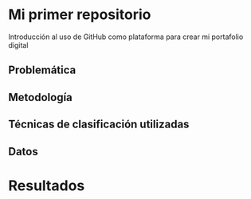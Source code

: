 # Mi primer repositorio
Introducción al uso de GitHub como plataforma para crear mi portafolio digital

## Problemática


## Metodología


## Técnicas de clasificación utilizadas


## Datos


# Resultados
